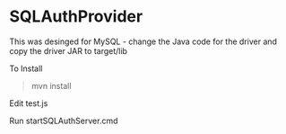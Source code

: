 SQLAuthProvider
===============
This was desinged for MySQL - change the Java code for the driver and copy the driver JAR to target/lib

To Install
>mvn install

Edit
test.js

Run
startSQLAuthServer.cmd
